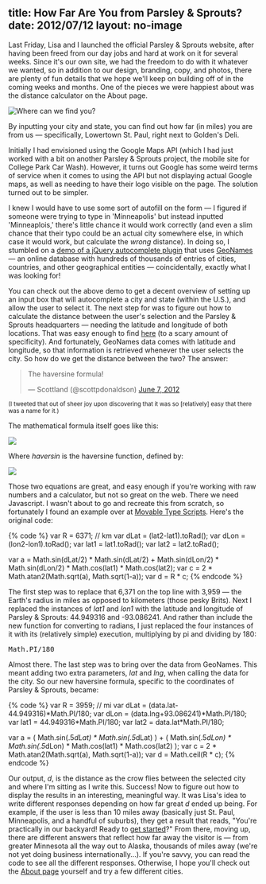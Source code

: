 title: How Far Are You from Parsley & Sprouts?
date: 2012/07/12
layout: no-image
---

<p>Last Friday, Lisa and I launched the official Parsley &amp; Sprouts website, after having been freed from our day jobs and hard at work on it for several weeks. Since it's our own site, we had the freedom to do with it whatever we wanted, so in addition to our design, branding, copy, and photos, there are plenty of fun details that we hope we'll keep on building off of in the coming weeks and months. One of the pieces we were happiest about was the distance calculator on the About page.</p>

<img alt="Where can we find you?" src="## assets ##/2012/07/St-Paul-MN.png" class="aligncenter"><p>By inputting your city and state, you can find out how far (in miles) you are from us — specifically, Lowertown St. Paul, right next to Golden's Deli.</p>

<p>Initially I had envisioned using the Google Maps API (which I had just worked with a bit on another Parsley &amp; Sprouts project, the mobile site for College Park Car Wash). However, it turns out Google has some weird terms of service when it comes to using the API but not displaying actual Google maps, as well as needing to have their logo visible on the page. The solution turned out to be simpler.

<p>I knew I would have to use some sort of autofill on the form &mdash; I figured if someone were trying to type in 'Minneapolis' but instead inputted 'Minneaplois,' there's little chance it would work correctly (and even a slim chance that their typo could be an actual city somewhere else, in which case it would work, but calculate the <em>wrong</em> distance). In doing so, I stumbled on a <a href="https://github.com/agarzola/jQueryAutocompletePlugin">demo of a jQuery autocomplete plugin</a> that uses <a href="http://www.geonames.org/">GeoNames</a> &mdash; an online database with hundreds of thousands of entries of cities, countries, and other geographical entities &mdash; coincidentally, exactly what I was looking for!</p>

<p>You can check out the above demo to get a decent overview of setting up an input box that will autocomplete a city and state (within the U.S.), and allow the user to select it. The next step for was to figure out how to calculate the distance between the user's selection and the Parsley &amp; Sprouts headquarters — needing the latitude and longitude of both locations. That was easy enough to find <a href="http://whatsmylatlng.com/">here</a> (to a scary amount of specificity). And fortunately, GeoNames data comes with latitude and longitude, so that information is retrieved whenever the user selects the city. So how do we get the distance between the two? The answer:</p>

<blockquote class="twitter-tweet" lang="en"><p>The haversine formula!</p>&mdash; Scottland (@scottpdonaldson) <a href="https://twitter.com/scottpdonaldson/status/210800316592041984">June 7, 2012</a></blockquote>
<script async src="//platform.twitter.com/widgets.js" charset="utf-8"></script>

<small>(I tweeted that out of sheer joy upon discovering that it was so [relatively] easy that there was a name for it.)</small>

<p>The mathematical formula itself goes like this:</p>

<img class="aligncenter" src="## assets ##/2012/07/haversine.png">

<p>Where <em>haversin</em> is the haversine function, defined by:</p>

<img class="aligncenter" src="## assets ##/2012/07/haversine-function.png" />

<p>Those two equations are great, and easy enough if you're working with raw numbers and a calculator, but not so great on the web. There we need Javascript. I wasn't about to go and recreate this from scratch, so fortunately I found an example over at <a href="http://www.movable-type.co.uk/scripts/latlong.html">Movable Type Scripts</a>. Here's the original code:</p>
{% code %}
var R = 6371; // km
var dLat = (lat2-lat1).toRad();
var dLon = (lon2-lon1).toRad();
var lat1 = lat1.toRad();
var lat2 = lat2.toRad();

var a = Math.sin(dLat/2) * Math.sin(dLat/2) +
        Math.sin(dLon/2) * Math.sin(dLon/2) * Math.cos(lat1) * Math.cos(lat2);
var c = 2 * Math.atan2(Math.sqrt(a), Math.sqrt(1-a));
var d = R * c;
{% endcode %}
<p>The first step was to replace that 6,371 on the top line with 3,959 — the Earth's radius in miles as opposed to kilometers (those pesky Brits). Next I replaced the instances of <em>lat1</em> and <em>lon1</em> with the latitude and longitude of Parsley &amp; Sprouts: 44.949316 and -93.086241. And rather than include the new function for converting to radians, I just replaced the four instances of it with its (relatively simple) execution, multiplying by pi and dividing by 180:</p>
<pre>Math.PI/180</pre>
<p>Almost there. The last step was to bring over the data from GeoNames. This meant adding two extra parameters, <em>lat</em> and <em>lng</em>, when calling the data for the city. So our new haversine formula, specific to the coordinates of Parsley &amp; Sprouts, became:</p>
{% code %}
var R = 3959; // mi
var dLat = (data.lat-44.949316)*Math.PI/180;
var dLon = (data.lng+93.086241)*Math.PI/180;
var lat1 = 44.949316*Math.PI/180;
var lat2 = data.lat*Math.PI/180;

var a = ( Math.sin(.5*dLat) * Math.sin(.5*dLat) ) +
        ( Math.sin(.5*dLon) * Math.sin(.5*dLon) * Math.cos(lat1) * Math.cos(lat2) );
var c = 2 * Math.atan2(Math.sqrt(a), Math.sqrt(1-a));
var d = Math.ceil(R * c);
{% endcode %}
<p>Our output, <em>d</em>, is the distance as the crow flies between the selected city and where I'm sitting as I write this. Success! Now to figure out how to display the results in an interesting, meaningful way. It was Lisa's idea to write different responses depending on how far great <em>d</em> ended up being. For example, if the user is less than 10 miles away (basically just St. Paul, Minneapolis, and a handful of suburbs), they get a result that reads, "You're practically in our backyard! Ready to <a title="Parsley and Sprouts - Contact" href="http://www.parsleyandsprouts.com/contact" target="_blank">get started</a>?" From there, moving up, there are different answers that reflect how far away the visitor is — from greater Minnesota all the way out to Alaska, thousands of miles away (we're not yet doing business internationally...). If you're savvy, you can read the code to see all the different responses. Otherwise, I hope you'll check out the <a title="Parsley and Sprouts - About" href="http://www.parsleyandsprouts.com/about">About page</a> yourself and try a few different cities.</p>
